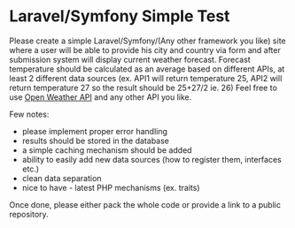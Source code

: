 # Laravel/Symfony Simple Test

Please create a simple Laravel/Symfony/(Any other framework you like) site where a user will be able to provide his city and country via form and after submission system will display current weather forecast.
Forecast temperature should be calculated as an average based on different APIs, at least 2 different data sources (ex. API1 will return temperature 25, API2 will return temperature 27 so the result should be 25+27/2 ie. 26)
Feel free to use [Open Weather API](https://openweathermap.org/api) and any other API you like.

Few notes:

-   please implement proper error handling
-   results should be stored in the database
-   a simple caching mechanism should be added
-   ability to easily add new data sources (how to register them, interfaces etc.)
-   clean data separation
-   nice to have - latest PHP mechanisms (ex. traits)

Once done, please either pack the whole code or provide a link to a public repository.
